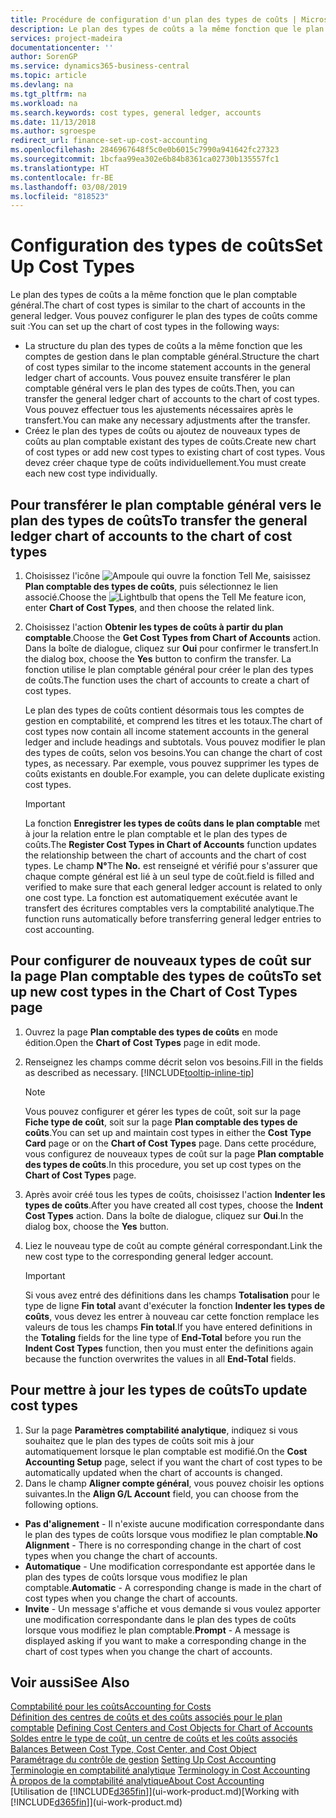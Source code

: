 ```yaml
---
title: Procédure de configuration d'un plan des types de coûts | Microsoft Docs
description: Le plan des types de coûts a la même fonction que le plan comptable général.
services: project-madeira
documentationcenter: ''
author: SorenGP
ms.service: dynamics365-business-central
ms.topic: article
ms.devlang: na
ms.tgt_pltfrm: na
ms.workload: na
ms.search.keywords: cost types, general ledger, accounts
ms.date: 11/13/2018
ms.author: sgroespe
redirect_url: finance-set-up-cost-accounting
ms.openlocfilehash: 2846967648f5c0e0b6015c7990a941642fc27323
ms.sourcegitcommit: 1bcfaa99ea302e6b84b8361ca02730b135557fc1
ms.translationtype: HT
ms.contentlocale: fr-BE
ms.lasthandoff: 03/08/2019
ms.locfileid: "818523"
---
```

# <a name="set-up-cost-types"></a><span data-ttu-id="36756-103">Configuration des types de coûts</span><span class="sxs-lookup"><span data-stu-id="36756-103">Set Up Cost Types</span></span>
<span data-ttu-id="36756-104">Le plan des types de coûts a la même fonction que le plan comptable général.</span><span class="sxs-lookup"><span data-stu-id="36756-104">The chart of cost types is similar to the chart of accounts in the general ledger.</span></span> <span data-ttu-id="36756-105">Vous pouvez configurer le plan des types de coûts comme suit :</span><span class="sxs-lookup"><span data-stu-id="36756-105">You can set up the chart of cost types in the following ways:</span></span>  

-   <span data-ttu-id="36756-106">La structure du plan des types de coûts a la même fonction que les comptes de gestion dans le plan comptable général.</span><span class="sxs-lookup"><span data-stu-id="36756-106">Structure the chart of cost types similar to the income statement accounts in the general ledger chart of accounts.</span></span> <span data-ttu-id="36756-107">Vous pouvez ensuite transférer le plan comptable général vers le plan des types de coûts.</span><span class="sxs-lookup"><span data-stu-id="36756-107">Then, you can transfer the general ledger chart of accounts to the chart of cost types.</span></span> <span data-ttu-id="36756-108">Vous pouvez effectuer tous les ajustements nécessaires après le transfert.</span><span class="sxs-lookup"><span data-stu-id="36756-108">You can make any necessary adjustments after the transfer.</span></span>  
-   <span data-ttu-id="36756-109">Créez le plan des types de coûts ou ajoutez de nouveaux types de coûts au plan comptable existant des types de coûts.</span><span class="sxs-lookup"><span data-stu-id="36756-109">Create new chart of cost types or add new cost types to existing chart of cost types.</span></span> <span data-ttu-id="36756-110">Vous devez créer chaque type de coûts individuellement.</span><span class="sxs-lookup"><span data-stu-id="36756-110">You must create each new cost type individually.</span></span>  

## <a name="to-transfer-the-general-ledger-chart-of-accounts-to-the-chart-of-cost-types"></a><span data-ttu-id="36756-111">Pour transférer le plan comptable général vers le plan des types de coûts</span><span class="sxs-lookup"><span data-stu-id="36756-111">To transfer the general ledger chart of accounts to the chart of cost types</span></span>  
1.  <span data-ttu-id="36756-112">Choisissez l'icône ![Ampoule qui ouvre la fonction Tell Me](media/ui-search/search_small.png "Dites-moi ce que vous voulez faire"), saisissez **Plan comptable des types de coûts**, puis sélectionnez le lien associé.</span><span class="sxs-lookup"><span data-stu-id="36756-112">Choose the ![Lightbulb that opens the Tell Me feature](media/ui-search/search_small.png "Tell me what you want to do") icon, enter **Chart of Cost Types**, and then choose the related link.</span></span>  
2.  <span data-ttu-id="36756-113">Choisissez l'action **Obtenir les types de coûts à partir du plan comptable**.</span><span class="sxs-lookup"><span data-stu-id="36756-113">Choose the **Get Cost Types from Chart of Accounts** action.</span></span> <span data-ttu-id="36756-114">Dans la boîte de dialogue, cliquez sur **Oui** pour confirmer le transfert.</span><span class="sxs-lookup"><span data-stu-id="36756-114">In the dialog box, choose the **Yes** button to confirm the transfer.</span></span> <span data-ttu-id="36756-115">La fonction utilise le plan comptable général pour créer le plan des types de coûts.</span><span class="sxs-lookup"><span data-stu-id="36756-115">The function uses the chart of accounts to create a chart of cost types.</span></span>  

    <span data-ttu-id="36756-116">Le plan des types de coûts contient désormais tous les comptes de gestion en comptabilité, et comprend les titres et les totaux.</span><span class="sxs-lookup"><span data-stu-id="36756-116">The chart of cost types now contain all income statement accounts in the general ledger and include headings and subtotals.</span></span> <span data-ttu-id="36756-117">Vous pouvez modifier le plan des types de coûts, selon vos besoins.</span><span class="sxs-lookup"><span data-stu-id="36756-117">You can change the chart of cost types, as necessary.</span></span> <span data-ttu-id="36756-118">Par exemple, vous pouvez supprimer les types de coûts existants en double.</span><span class="sxs-lookup"><span data-stu-id="36756-118">For example, you can delete duplicate existing cost types.</span></span>  

    > [!IMPORTANT]  
    >  <span data-ttu-id="36756-119">La fonction **Enregistrer les types de coûts dans le plan comptable** met à jour la relation entre le plan comptable et le plan des types de coûts.</span><span class="sxs-lookup"><span data-stu-id="36756-119">The **Register Cost Types in Chart of Accounts** function updates the relationship between the chart of accounts and the chart of cost types.</span></span> <span data-ttu-id="36756-120">Le champ **N°**</span><span class="sxs-lookup"><span data-stu-id="36756-120">The **No.**</span></span> <span data-ttu-id="36756-121">est renseigné et vérifié pour s'assurer que chaque compte général est lié à un seul type de coût.</span><span class="sxs-lookup"><span data-stu-id="36756-121">field is filled and verified to make sure that each general ledger account is related to only one cost type.</span></span> <span data-ttu-id="36756-122">La fonction est automatiquement exécutée avant le transfert des écritures comptables vers la comptabilité analytique.</span><span class="sxs-lookup"><span data-stu-id="36756-122">The function runs automatically before transferring general ledger entries to cost accounting.</span></span>  

## <a name="to-set-up-new-cost-types-in-the-chart-of-cost-types-page"></a><span data-ttu-id="36756-123">Pour configurer de nouveaux types de coût sur la page Plan comptable des types de coûts</span><span class="sxs-lookup"><span data-stu-id="36756-123">To set up new cost types in the Chart of Cost Types page</span></span>  
1.  <span data-ttu-id="36756-124">Ouvrez la page **Plan comptable des types de coûts** en mode édition.</span><span class="sxs-lookup"><span data-stu-id="36756-124">Open the **Chart of Cost Types** page in edit mode.</span></span>  
2.  <span data-ttu-id="36756-125">Renseignez les champs comme décrit selon vos besoins.</span><span class="sxs-lookup"><span data-stu-id="36756-125">Fill in the fields as described as necessary.</span></span> [!INCLUDE[tooltip-inline-tip](includes/tooltip-inline-tip_md.md)]

    > [!NOTE]  
    >  <span data-ttu-id="36756-126">Vous pouvez configurer et gérer les types de coût, soit sur la page **Fiche type de coût**, soit sur la page **Plan comptable des types de coûts**.</span><span class="sxs-lookup"><span data-stu-id="36756-126">You can set up and maintain cost types in either the **Cost Type Card** page or on the **Chart of Cost Types** page.</span></span> <span data-ttu-id="36756-127">Dans cette procédure, vous configurez de nouveaux types de coût sur la page **Plan comptable des types de coûts**.</span><span class="sxs-lookup"><span data-stu-id="36756-127">In this procedure, you set up cost types on the **Chart of Cost Types** page.</span></span>

3.  <span data-ttu-id="36756-128">Après avoir créé tous les types de coûts, choisissez l'action **Indenter les types de coûts**.</span><span class="sxs-lookup"><span data-stu-id="36756-128">After you have created all cost types, choose the **Indent Cost Types** action.</span></span> <span data-ttu-id="36756-129">Dans la boîte de dialogue, cliquez sur **Oui**.</span><span class="sxs-lookup"><span data-stu-id="36756-129">In the dialog box, choose the **Yes** button.</span></span>  
4.  <span data-ttu-id="36756-130">Liez le nouveau type de coût au compte général correspondant.</span><span class="sxs-lookup"><span data-stu-id="36756-130">Link the new cost type to the corresponding general ledger account.</span></span>  

    > [!IMPORTANT]  
    >  <span data-ttu-id="36756-131">Si vous avez entré des définitions dans les champs **Totalisation** pour le type de ligne **Fin total** avant d'exécuter la fonction **Indenter les types de coûts**, vous devez les entrer à nouveau car cette fonction remplace les valeurs de tous les champs **Fin total**.</span><span class="sxs-lookup"><span data-stu-id="36756-131">If you have entered definitions in the **Totaling** fields for the line type of **End-Total** before you run the **Indent Cost Types** function, then you must enter the definitions again because the function overwrites the values in all **End-Total** fields.</span></span>  

## <a name="to-update-cost-types"></a><span data-ttu-id="36756-132">Pour mettre à jour les types de coûts</span><span class="sxs-lookup"><span data-stu-id="36756-132">To update cost types</span></span>  
1.  <span data-ttu-id="36756-133">Sur la page **Paramètres comptabilité analytique**, indiquez si vous souhaitez que le plan des types de coûts soit mis à jour automatiquement lorsque le plan comptable est modifié.</span><span class="sxs-lookup"><span data-stu-id="36756-133">On the **Cost Accounting Setup** page, select if you want the chart of cost types to be automatically updated when the chart of accounts is changed.</span></span>  
2.  <span data-ttu-id="36756-134">Dans le champ **Aligner compte général**, vous pouvez choisir les options suivantes.</span><span class="sxs-lookup"><span data-stu-id="36756-134">In the **Align G/L Account** field, you can choose from the following options.</span></span>  

- <span data-ttu-id="36756-135">**Pas d'alignement** - Il n'existe aucune modification correspondante dans le plan des types de coûts lorsque vous modifiez le plan comptable.</span><span class="sxs-lookup"><span data-stu-id="36756-135">**No Alignment** - There is no corresponding change in the chart of cost types when you change the chart of accounts.</span></span>  
- <span data-ttu-id="36756-136">**Automatique** - Une modification correspondante est apportée dans le plan des types de coûts lorsque vous modifiez le plan comptable.</span><span class="sxs-lookup"><span data-stu-id="36756-136">**Automatic** - A corresponding change is made in the chart of cost types when you change the chart of accounts.</span></span>  
- <span data-ttu-id="36756-137">**Invite** - Un message s'affiche et vous demande si vous voulez apporter une modification correspondante dans le plan des types de coûts lorsque vous modifiez le plan comptable.</span><span class="sxs-lookup"><span data-stu-id="36756-137">**Prompt** - A message is displayed asking if you want to make a corresponding change in the chart of cost types when you change the chart of accounts.</span></span>  

## <a name="see-also"></a><span data-ttu-id="36756-138">Voir aussi</span><span class="sxs-lookup"><span data-stu-id="36756-138">See Also</span></span>  
[<span data-ttu-id="36756-139">Comptabilité pour les coûts</span><span class="sxs-lookup"><span data-stu-id="36756-139">Accounting for Costs</span></span>](finance-manage-cost-accounting.md)  
<span data-ttu-id="36756-140">[Définition des centres de coûts et des coûts associés pour le plan comptable](finance-defining-cost-centers-and-cost-objects-for-chart-of-accounts.md) </span><span class="sxs-lookup"><span data-stu-id="36756-140">[Defining Cost Centers and Cost Objects for Chart of Accounts](finance-defining-cost-centers-and-cost-objects-for-chart-of-accounts.md) </span></span>  
<span data-ttu-id="36756-141">[Soldes entre le type de coût, un centre de coûts et les coûts associés](finance-balances-between-cost-type-cost-center-and-cost-object.md) </span><span class="sxs-lookup"><span data-stu-id="36756-141">[Balances Between Cost Type, Cost Center, and Cost Object](finance-balances-between-cost-type-cost-center-and-cost-object.md) </span></span>  
<span data-ttu-id="36756-142">[Paramétrage du contrôle de gestion](finance-set-up-cost-accounting.md) </span><span class="sxs-lookup"><span data-stu-id="36756-142">[Setting Up Cost Accounting](finance-set-up-cost-accounting.md) </span></span>  
<span data-ttu-id="36756-143">[Terminologie en comptabilité analytique](finance-terminology-in-cost-accounting.md) </span><span class="sxs-lookup"><span data-stu-id="36756-143">[Terminology in Cost Accounting](finance-terminology-in-cost-accounting.md) </span></span>  
[<span data-ttu-id="36756-144">À propos de la comptabilité analytique</span><span class="sxs-lookup"><span data-stu-id="36756-144">About Cost Accounting</span></span>](finance-about-cost-accounting.md)  
<span data-ttu-id="36756-145">[Utilisation de [!INCLUDE[d365fin](includes/d365fin_md.md)]](ui-work-product.md)</span><span class="sxs-lookup"><span data-stu-id="36756-145">[Working with [!INCLUDE[d365fin](includes/d365fin_md.md)]](ui-work-product.md)</span></span>
